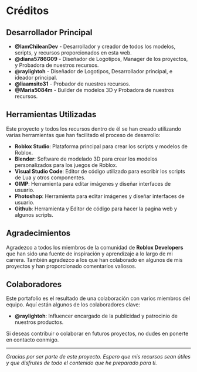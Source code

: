 # Créditos

## Desarrollador Principal

- **@IamChileanDev** - Desarrollador y creador de todos los modelos, scripts, y recursos proporcionados en esta web.
- **@diana5786G09** - Diseñador de Logotipos, Manager de los proyectos, y Probadora de nuestros recursos.
- **@raylightoh** - Diseñador de Logotipos, Desarrollador principal, e ideador principal.
- **@liaamsito31** - Probador de nuestros recursos.
- **@Maria5084m** - Builder de modelos 3D y Probadora de nuestros recursos.

## Herramientas Utilizadas

Este proyecto y todos los recursos dentro de él se han creado utilizando varias herramientas que han facilitado el proceso de desarrollo:

- **Roblox Studio**: Plataforma principal para crear los scripts y modelos de Roblox.
- **Blender**: Software de modelado 3D para crear los modelos personalizados para los juegos de Roblox.
- **Visual Studio Code**: Editor de código utilizado para escribir los scripts de Lua y otros componentes.
- **GIMP**: Herramienta para editar imágenes y diseñar interfaces de usuario.
- **Photoshop**: Herramienta para editar imágenes y diseñar interfaces de usuario.
- **Github**: Herramienta y Editor de código para hacer la pagina web y algunos scripts.

## Agradecimientos

Agradezco a todos los miembros de la comunidad de **Roblox Developers** que han sido una fuente de inspiración y aprendizaje a lo largo de mi carrera. También agradezco a los que han colaborado en algunos de mis proyectos y han proporcionado comentarios valiosos.

## Colaboradores

Este portafolio es el resultado de una colaboración con varios miembros del equipo. Aquí están algunos de los colaboradores clave:

- **@raylightoh**: Influencer encargado de la publicidad y patrocinio de nuestros productos.

Si deseas contribuir o colaborar en futuros proyectos, no dudes en ponerte en contacto conmigo.

---

*Gracias por ser parte de este proyecto. Espero que mis recursos sean útiles y que disfrutes de todo el contenido que he preparado para ti.*